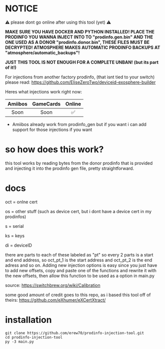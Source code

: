 # NOTICE

⚠️ please dont go online after using this tool (yet) ⚠️


**MAKE SURE YOU HAVE DOCKER AND PYTHON INSTALLED! PLACE THE PRODINFO YOU WANNA INJECT INTO TO "prodinfo.gen.bin" AND THE ONE USED AS A DONOR "prodinfo.donor.bin", THESE FILES MUST BE DECRYPTED! ATMOSPHERE MAKES AUTOMATIC PRODINFO BACKUPS AT "atmosphere/automatic_backups"!**

**JUST THIS TOOL IS NOT ENOUGH FOR A COMPLETE UNBAN! (but its part of it!)**

For injections from another factory prodinfo, (that isnt tied to your switch) please read: https://github.com/EliseZeroTwo/deviceid-exosphere-builder

Heres what injections work right now:

| Amiibos | GameCards | Online |
|:-------:|:---------:|:------:|
| Soon  | Soon  | ✅  |

* Amiibos already work from prodinfo_gen but if you want i can add support for those injections if you want




# so how does this work?
this tool works by reading bytes from the donor prodinfo that is provided and injecting it into the prodinfo gen file, pretty straightforward.

# docs
oct = onlne cert 

os = other stuff (such as device cert, but i dont have a device cert in my prodinfos)

s = serial

ks = keys

di = deviceID



there are parts to each of these labeled as "pt" so every 2 parts is a start and end address, so oct_pt_1 is the start address and oct_pt_2 is the end adress and so on. Adding new injection options is easy since you just have to add new offsets, copy and paste one of the functions and rewrite it with the new offsets, then allow this function to be used as a option in main.py

source: https://switchbrew.org/wiki/Calibration

some good amount of credit goes to this repo, as i based this tool off of theirs: https://github.com/eXhumer/eXCertXtract/

# installation
```
git clone https://github.com/erew70/prodinfo-injection-tool.git
cd prodinfo-injection-tool
py -3 main.py
